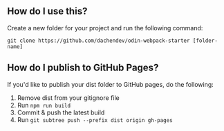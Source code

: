 ## How do I use this?

Create a new folder for your project and run the following command:

```
git clone https://github.com/dachendev/odin-webpack-starter [folder-name]
```

## How do I publish to GitHub Pages?

If you'd like to publish your dist folder to GitHub pages, do the following:

1. Remove dist from your gitignore file
2. Run `npm run build`
3. Commit & push the latest build
4. Run `git subtree push --prefix dist origin gh-pages`